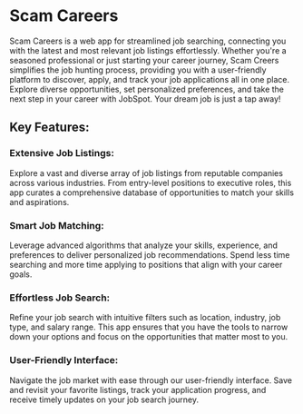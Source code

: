 # Scam Careers

Scam Careers is a web app for streamlined job searching, connecting you with the latest and most relevant job listings effortlessly. Whether you're a seasoned professional or just starting your career journey, Scam Creers simplifies the job hunting process, providing you with a user-friendly platform to discover, apply, and track your job applications all in one place. Explore diverse opportunities, set personalized preferences, and take the next step in your career with JobSpot. Your dream job is just a tap away!

## Key Features:

### Extensive Job Listings:
Explore a vast and diverse array of job listings from reputable companies across various industries. From entry-level positions to executive roles, this app curates a comprehensive database of opportunities to match your skills and aspirations.

### Smart Job Matching:
Leverage advanced algorithms that analyze your skills, experience, and preferences to deliver personalized job recommendations. Spend less time searching and more time applying to positions that align with your career goals.

### Effortless Job Search:
Refine your job search with intuitive filters such as location, industry, job type, and salary range. This app ensures that you have the tools to narrow down your options and focus on the opportunities that matter most to you.

### User-Friendly Interface:
Navigate the job market with ease through our user-friendly interface. Save and revisit your favorite listings, track your application progress, and receive timely updates on your job search journey.

